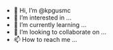 - 👋 Hi, I’m @kpgusmc
- 👀 I’m interested in ...
- 🌱 I’m currently learning ...
- 💞️ I’m looking to collaborate on ...
- 📫 How to reach me ...

<!---
kpgusmc/kpgusmc is a ✨ special ✨ repository because its `README.md` (this file) appears on your GitHub profile.
You can click the Preview link to take a look at your changes.
--->
